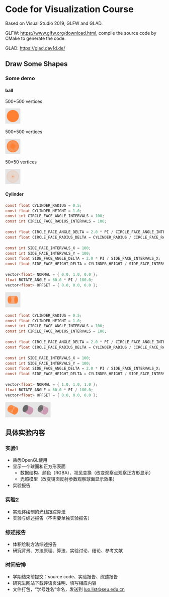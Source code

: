 # Code for Visualization Course

Based on Visual Studio 2019, GLFW and GLAD.

GLFW: https://www.glfw.org/download.html, compile the source code by CMake to generate the code.

GLAD: https://glad.dav1d.de/

## Draw Some Shapes

### Some demo

#### ball

500*500 vertices

<img width=240 height=240 src="GlVisualization/figs/ball.png" style="zoom:20%"/>

500*500 vertices

<img width=240 height=240 src="GlVisualization/figs/ball1.png" style="zoom:20%"/>

50*50 vertices

<img width=240 height=240 src="GlVisualization/figs/ball2.png" style="zoom:20%"/>

#### Cylinder

```c
const float CYLINDER_RADIUS = 0.5;
const float CYLINDER_HEIGHT = 1.0;
const int CIRCLE_FACE_ANGLE_INTERVALS = 100;
const int CIRCLE_FACE_RADIUS_INTERVALS = 100;
    
const float CIRCLE_FACE_ANGLE_DELTA = 2.0 * PI / CIRCLE_FACE_ANGLE_INTERVALS;
const float CIRCLE_FACE_RADIUS_DELTA = CYLINDER_RADIUS / CIRCLE_FACE_RADIUS_INTERVALS;

const int SIDE_FACE_INTERVALS_X = 100;
const int SIDE_FACE_INTERVALS_Y = 100;
const float SIDE_FACE_ANGLE_DELTA = 2.0 * PI / SIDE_FACE_INTERVALS_X;
const float SIDE_FACE_HEIGHT_DELTA = CYLINDER_HEIGHT / SIDE_FACE_INTERVALS_Y;
    
vector<float> NORMAL = { 0.0, 1.0, 0.0 };
float ROTATE_ANGLE = 60.0 * PI / 180.0;
vector<float> OFFSET = { 0.0, 0.0, 0.0 };
```

<img width=240 height=240 src="GlVisualization/figs/cylinder_60.png" style="zoom:20%"/>

```c
const float CYLINDER_RADIUS = 0.5;
const float CYLINDER_HEIGHT = 1.0;
const int CIRCLE_FACE_ANGLE_INTERVALS = 100;
const int CIRCLE_FACE_RADIUS_INTERVALS = 100;
    
const float CIRCLE_FACE_ANGLE_DELTA = 2.0 * PI / CIRCLE_FACE_ANGLE_INTERVALS;
const float CIRCLE_FACE_RADIUS_DELTA = CYLINDER_RADIUS / CIRCLE_FACE_RADIUS_INTERVALS;

const int SIDE_FACE_INTERVALS_X = 100;
const int SIDE_FACE_INTERVALS_Y = 100;
const float SIDE_FACE_ANGLE_DELTA = 2.0 * PI / SIDE_FACE_INTERVALS_X;
const float SIDE_FACE_HEIGHT_DELTA = CYLINDER_HEIGHT / SIDE_FACE_INTERVALS_Y;
    
vector<float> NORMAL = { 1.0, 1.0, 1.0 };
float ROTATE_ANGLE = 60.0 * PI / 180.0;
vector<float> OFFSET = { 0.0, 0.0, 0.0 };
```

<img width=240 height=240 src="GlVisualization/figs/cylinder_norm111.png" style="zoom:20%"/><img width=240 height=240 src="GlVisualization/figs/cylinder_norm111_diff_color.png" style="zoom:20%"/><img width=240 height=240 src="GlVisualization/figs/cylinder_norm111_diff_color_ploygon.png" style="zoom:20%"/>

## 具体实验内容

### 实验1

- 熟悉OpenGL使用
- 显示一个球面和正方形表面
  - 数据结构、颜色（RGBA）、视见变换（改变观察点观察正方形显示）
  - 光照模型（改变镜面反射参数观察球面显示效果）
- 实验报告

### 实验2

- 实现体绘制的光线跟踪算法
- 实验与综述报告（不需要单独实验报告）

### 综述报告

- 体积绘制方法综述报告
- 研究背景、方法原理、算法、实验讨论、结论、参考文献

### 时间安排

- 学期结束前提交：source code、实验报告、综述报告
- 研究生网站下载评语页注明、填写相应内容
- 文件打包，“学号姓名”命名，发送到 luo.list@seu.edu.cn



